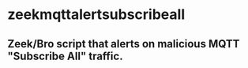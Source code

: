 # zeekmqttalertsubscribeall
## Zeek/Bro script that alerts on malicious MQTT "Subscribe All" traffic.
